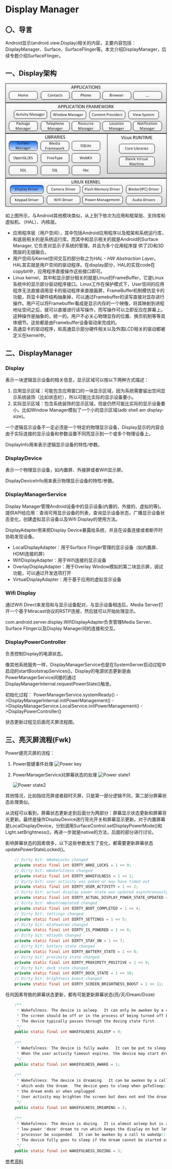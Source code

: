 # Display Manager

## 〇、导言

Android显示(android.view.Display)相关的内容，主要内容包括：DisplayManager、Surface、SurfaceFlinger等。本文介绍DisplayManager，后续专题介绍SurfaceFlinger。

## 一、Display架构

![Layers](../../_attach/Android/display_structure.jpg)

如上图所示，与Android其他模块类似，从上到下依次为应用和框架层、支持库和虚拟机、（HAL）、内核层。

- 应用程序层（用户空间），其中包括Android应用程序以及框架和系统运行库，和底层相关的是系统运行库，而其中和显示相关的就是Android的Surface Manager, 它负责对显示子系统的管理，并且为多个应用程序提 供了2D和3D图层的无缝融合。
- 用户空间与Kernel空间交互的部分称之为*HAL - HW Abstraction Layer*。HAL其实就是用户空间的驱动程序。在display部分，HAL的实现code在copybit中，应用程序直接操作这些接口即可。
- Linux kernel，其中和显示部分相关的就是Linux的FrameBuffer，它是Linux系统中的显示部分驱动程序接口。Linux工作在保护模式下，User空间的应用程序无法直接调用显卡的驱动程序来直接画屏，FrameBuffer机制模仿显卡的功能，将显卡硬件结构抽象掉，可以通过Framebuffer的读写直接对显存进行操作。用户可以将Framebuffer看成是显示内存的一个映像，将其映射到进程地址空间之后，就可以直接进行读写操作，而写操作可以立即反应在屏幕上。这种操作是抽象的，统一的。用户不必关心物理显存的位置、换页机制等等具体细节。这些都是由Framebuffer设备驱动来完成的。
- 高通显卡的驱动程序，和高通显示部分硬件相关以及外围LCD相关的驱动都被定义在kernel中。

## 二、DisplayManager

### Display

表示一块逻辑显示设备的相关信息，显示区域可以按以下两种方式描述：
1. 应用显示区域：可能包含应用窗口的一块显示区域，因为系统需要留出空间显示系统装饰（比如状态栏），所以可能比实际的显示设备要小。
2. 实际显示区域：包含系统装饰的显示区域，但是仍然可能比实际的显示设备要小。比如Window Manager模拟了一个小的显示区域(adb shell am display-size)。

一个逻辑显示设备不一定必须是一个特定的物理显示设备，Display显示的内容会由于实际连接的显示设备和参数设置不同而显示到一个或多个物理设备上。

DisplayInfo用来表示逻辑显示设备的特性/参数。

### DisplayDevice

表示一个物理显示设备，如内置屏、外接屏或者Wifi显示屏。

DisplayDeviceInfo用来表示物理显示设备的特性/参数。

### DisplayManagerService

Display Manager管理Android设备中的显示设备(内置的、外接的、虚拟的等)。提供API给应用：查询可用显示设备的列表，查询显示设备状态，广播显示设备状态变化，创建虚拟显示设备以及Wifi Display的使用方法。

DisplayAdapter用来把Display Device暴露给系统，并且在设备连接或者断开时协助发现设备。
- LocalDisplayAdapter：用于Surface Flinger管理的显示设备（如内置屏、HDMI连接的屏）
- WifiDisplayAdapter：用于Wifi连接的显示设备
- OverlayDisplayAdapter：用于Overlay Window模拟的第二块显示屏，调试功能，可以通过开发选项打开
- VirtualDisplayAdapter：用于基于应用的虚拟显示设备

### Wifi Display

通过Wifi Direct来发现和与显示设备配对，与显示设备相连后，Media Server打开一个基于Miracast协议的RSTP连接，然后就可以开始处理显示。

com.android.server.display.WifiDisplayAdapter负责管理Media Server、Surface Flinger以及Display Manager间的连接和交互。

### DisplayPowerController

负责控制Display的电源状态。

像其他系统服务一样，DisplayManagerService也是在SystemServer启动过程中启动的startBootstrapServices()。Display的电源状态更新是由PowerManagerService间接的通过DisplayManagerInternal.requestPowerState()触发。

初始化过程：
PowerManagerService.systemReady()
->DisplayManagerInternal.initPowerManagement()
->DisplayManagerService.LocalService.initPowerManagement()
->DisplayPowerController()

状态更新过程见后面亮灭屏流程图。

## 三、亮灭屏流程(Fwk)

Power键亮灭屏的流程：
1. Power按键事件处理
   ![Power key](./power_key.png)
2. PowerManagerService对屏幕状态的处理
   ![Power state1](./power_state_1.png)

   ![Power state2](./power_state_2.png)

其他情况，比如指纹亮屏或者超时灭屏，只是第一部分逻辑不同，第二部分屏幕状态处理类似。

从流程可以看到，屏幕状态更新走到后面分为两部分：屏幕显示状态更新和屏幕背光更新。最终是操作DisplayDevice进行背光开关和屏幕显示更新。对于内置屏幕是LocalDisplayDevice，分别调用SurfaceControl.setDisplayPowerMode()和Light.setBrightness()，再进一步就是native的方法，后面的部分进行讨论。

影响屏幕状态的因素很多，以下这些参数发生了变化，都需要更新屏幕状态updatePowerStateLocked()。
```Java
    // Dirty bit: mWakeLocks changed
    private static final int DIRTY_WAKE_LOCKS = 1 << 0;
    // Dirty bit: mWakefulness changed
    private static final int DIRTY_WAKEFULNESS = 1 << 1;
    // Dirty bit: user activity was poked or may have timed out
    private static final int DIRTY_USER_ACTIVITY = 1 << 2;
    // Dirty bit: actual display power state was updated asynchronously
    private static final int DIRTY_ACTUAL_DISPLAY_POWER_STATE_UPDATED = 1 << 3;
    // Dirty bit: mBootCompleted changed
    private static final int DIRTY_BOOT_COMPLETED = 1 << 4;
    // Dirty bit: settings changed
    private static final int DIRTY_SETTINGS = 1 << 5;
    // Dirty bit: mIsPowered changed
    private static final int DIRTY_IS_POWERED = 1 << 6;
    // Dirty bit: mStayOn changed
    private static final int DIRTY_STAY_ON = 1 << 7;
    // Dirty bit: battery state changed
    private static final int DIRTY_BATTERY_STATE = 1 << 8;
    // Dirty bit: proximity state changed
    private static final int DIRTY_PROXIMITY_POSITIVE = 1 << 9;
    // Dirty bit: dock state changed
    private static final int DIRTY_DOCK_STATE = 1 << 10;
    // Dirty bit: brightness boost changed
    private static final int DIRTY_SCREEN_BRIGHTNESS_BOOST = 1 << 11;
```

任何因素导致的屏幕状态更新，都有可能更新屏幕状态(亮/灭/Dream/Doze)
```Java
    /**
     * Wakefulness: The device is asleep.  It can only be awoken by a call to wakeUp().
     * The screen should be off or in the process of being turned off by the display controller.
     * The device typically passes through the dozing state first.
     */
    public static final int WAKEFULNESS_ASLEEP = 0;

    /**
     * Wakefulness: The device is fully awake.  It can be put to sleep by a call to goToSleep().
     * When the user activity timeout expires, the device may start dreaming or go to sleep.
     */
    public static final int WAKEFULNESS_AWAKE = 1;

    /**
     * Wakefulness: The device is dreaming.  It can be awoken by a call to wakeUp(),
     * which ends the dream.  The device goes to sleep when goToSleep() is called, when
     * the dream ends or when unplugged.
     * User activity may brighten the screen but does not end the dream.
     */
    public static final int WAKEFULNESS_DREAMING = 2;

    /**
     * Wakefulness: The device is dozing.  It is almost asleep but is allowing a special
     * low-power "doze" dream to run which keeps the display on but lets the application
     * processor be suspended.  It can be awoken by a call to wakeUp() which ends the dream.
     * The device fully goes to sleep if the dream cannot be started or ends on its own.
     */
    public static final int WAKEFULNESS_DOZING = 3;
```

[参考资料](http://blog.csdn.net/BonderWu/article/details/5805961)
